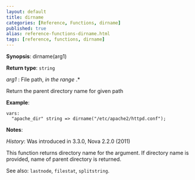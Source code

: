 ```yaml
---
layout: default
title: dirname
categories: [Reference, Functions, dirname]
published: true
alias: reference-functions-dirname.html
tags: [reference, functions, dirname]
---
```




**Synopsis**: dirname(arg1) 

**Return type**: `string`

  
 *arg1* : File path, *in the range* .\*   

Return the parent directory name for given path

**Example**:  
   

```cf3
vars:
  "apache_dir" string => dirname("/etc/apache2/httpd.conf");
```

**Notes**:  
   
 *History*: Was introduced in 3.3.0, Nova 2.2.0 (2011)

This function returns directory name for the argument. If directory name
is provided, name of parent directory is returned.

See also: `lastnode`, `filestat`, `splitstring`.
